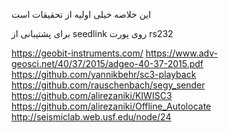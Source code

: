 این خلاصه خیلی اولیه از تحقیقات است

برای پشتیبانی از seedlink روی پورت rs232

https://geobit-instruments.com/
https://www.adv-geosci.net/40/37/2015/adgeo-40-37-2015.pdf
https://github.com/yannikbehr/sc3-playback
https://github.com/rauschenbach/segy_sender
https://github.com/alirezaniki/KIWISC3
https://github.com/alirezaniki/Offline_Autolocate
http://seismiclab.web.usf.edu/node/24

